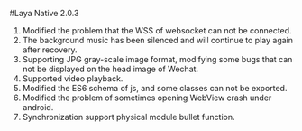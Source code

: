 #Laya Native 2.0.3

1. Modified the problem that the WSS of websocket can not be connected.
2. The background music has been silenced and will continue to play again after recovery.
3. Supporting JPG gray-scale image format, modifying some bugs that can not be displayed on the head image of Wechat.
4. Supported video playback.
5. Modified the ES6 schema of js, and some classes can not be exported.
6. Modified the problem of sometimes opening WebView crash under android.
7. Synchronization support physical module bullet function.